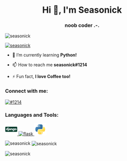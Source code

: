 <h1 align="center">Hi 👋, I'm Seasonick</h1>
<h3 align="center">noob coder .-.</h3>

<p align="left"> <img src="https://komarev.com/ghpvc/?username=seasonick&label=Profile%20views&color=0e75b6&style=flat" alt="seasonick" /> </p>

<p align="left"> <a href="https://github.com/ryo-ma/github-profile-trophy"><img src="https://github-profile-trophy.vercel.app/?username=seasonick" alt="seasonick" /></a> </p>

- 🌱 I’m currently learning **Python!**

- 📫 How to reach me **seasonick#1214**

- ⚡ Fun fact, **I love Coffee too!**

<h3 align="left">Connect with me:</h3>
<p align="left">
<a href="https://discord.gg/#1214" target="blank"><img align="center" src="https://raw.githubusercontent.com/rahuldkjain/github-profile-readme-generator/master/src/images/icons/Social/discord.svg" alt="#1214" height="30" width="40" /></a>
</p>

<h3 align="left">Languages and Tools:</h3>
<p align="left"> <a href="https://www.djangoproject.com/" target="_blank" rel="noreferrer"> <img src="https://raw.githubusercontent.com/devicons/devicon/master/icons/django/django-original.svg" alt="django" width="40" height="40"/> </a> <a href="https://flask.palletsprojects.com/" target="_blank" rel="noreferrer"> <img src="https://www.vectorlogo.zone/logos/pocoo_flask/pocoo_flask-icon.svg" alt="flask" width="40" height="40"/> </a> <a href="https://www.python.org" target="_blank" rel="noreferrer"> <img src="https://raw.githubusercontent.com/devicons/devicon/master/icons/python/python-original.svg" alt="python" width="40" height="40"/> </a> </p>

<p><img align="left" src="https://github-readme-stats.vercel.app/api/top-langs?username=seasonick&show_icons=true&locale=en&layout=compact" alt="seasonick" /></p>

<p>&nbsp;<img align="center" src="https://github-readme-stats.vercel.app/api?username=seasonick&show_icons=true&locale=en" alt="seasonick" /></p>

<p><img align="center" src="https://github-readme-streak-stats.herokuapp.com/?user=seasonick&" alt="seasonick" /></p>
